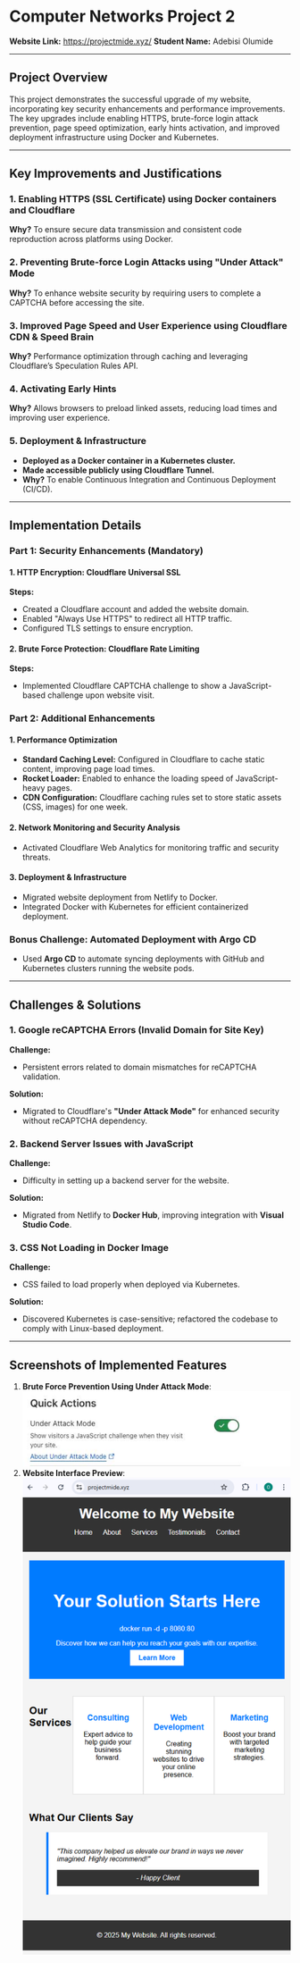 # Computer Networks Project 2


**Website Link:** <https://projectmide.xyz/>
**Student Name:** Adebisi Olumide  

---

## Project Overview
This project demonstrates the successful upgrade of my website, incorporating key security enhancements and performance improvements. The key upgrades include enabling HTTPS, brute-force login attack prevention, page speed optimization, early hints activation, and improved deployment infrastructure using Docker and Kubernetes.

---

## Key Improvements and Justifications
### 1. Enabling HTTPS (SSL Certificate) using Docker containers and Cloudflare
**Why?** To ensure secure data transmission and consistent code reproduction across platforms using Docker.

### 2. Preventing Brute-force Login Attacks using "Under Attack" Mode
**Why?** To enhance website security by requiring users to complete a CAPTCHA before accessing the site.

### 3. Improved Page Speed and User Experience using Cloudflare CDN & Speed Brain
**Why?** Performance optimization through caching and leveraging Cloudflare’s Speculation Rules API.

### 4. Activating Early Hints
**Why?** Allows browsers to preload linked assets, reducing load times and improving user experience.

### 5. Deployment & Infrastructure
- **Deployed as a Docker container in a Kubernetes cluster.**
- **Made accessible publicly using Cloudflare Tunnel.**
- **Why?** To enable Continuous Integration and Continuous Deployment (CI/CD).

---

## Implementation Details

### Part 1: Security Enhancements (Mandatory)

#### 1. HTTP Encryption: Cloudflare Universal SSL
**Steps:**
- Created a Cloudflare account and added the website domain.
- Enabled "Always Use HTTPS" to redirect all HTTP traffic.
- Configured TLS settings to ensure encryption.

#### 2. Brute Force Protection: Cloudflare Rate Limiting
**Steps:**
- Implemented Cloudflare CAPTCHA challenge to show a JavaScript-based challenge upon website visit.

### Part 2: Additional Enhancements

#### 1. Performance Optimization
- **Standard Caching Level:** Configured in Cloudflare to cache static content, improving page load times.
- **Rocket Loader:** Enabled to enhance the loading speed of JavaScript-heavy pages.
- **CDN Configuration:** Cloudflare caching rules set to store static assets (CSS, images) for one week.

#### 2. Network Monitoring and Security Analysis
- Activated Cloudflare Web Analytics for monitoring traffic and security threats.

#### 3. Deployment & Infrastructure
- Migrated website deployment from Netlify to Docker.
- Integrated Docker with Kubernetes for efficient containerized deployment.

### Bonus Challenge: Automated Deployment with Argo CD
- Used **Argo CD** to automate syncing deployments with GitHub and Kubernetes clusters running the website pods.

---

## Challenges & Solutions

### 1. Google reCAPTCHA Errors (Invalid Domain for Site Key)
**Challenge:**
- Persistent errors related to domain mismatches for reCAPTCHA validation.

**Solution:**
- Migrated to Cloudflare's **"Under Attack Mode"** for enhanced security without reCAPTCHA dependency.

### 2. Backend Server Issues with JavaScript
**Challenge:**
- Difficulty in setting up a backend server for the website.

**Solution:**
- Migrated from Netlify to **Docker Hub**, improving integration with **Visual Studio Code**.

### 3. CSS Not Loading in Docker Image
**Challenge:**
- CSS failed to load properly when deployed via Kubernetes.

**Solution:**
- Discovered Kubernetes is case-sensitive; refactored the codebase to comply with Linux-based deployment.

---

## Screenshots of Implemented Features
1. **Brute Force Prevention Using Under Attack Mode**:
![Brute Force Prevention Using Under Attack Mode](https://github.com/Olumide1996/My-Project/raw/main/img/under_attack.jpg)
2. **Website Interface Preview**:
![Website Interface Preview](https://github.com/Olumide1996/My-Project/raw/main/img/web_interface.png)